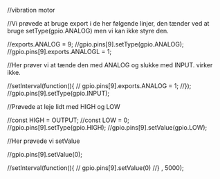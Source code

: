 //vibration motor

//Vi prøvede at bruge export i de her følgende linjer, den tænder ved at bruge setType(gpio.ANALOG) men vi kan ikke styre den. 

//exports.ANALOG = 9;
//gpio.pins[9].setType(gpio.ANALOG);
//gpio.pins[9].exports.ANALOGL = 1;


//Her prøver vi at tænde den med ANALOG og slukke med INPUT. virker ikke.

//setInterval(function(){
//    gpio.pins[9].exports.ANALOG = 1;
//});
//gpio.pins[9].setType(gpio.INPUT);


//Prøvede at leje lidt med HIGH og LOW

//const HIGH = OUTPUT;
//const LOW = 0;
//gpio.pins[9].setType(gpio.HIGH);
//gpio.pins[9].setValue(gpio.LOW);


//Her prøvede vi setValue

//gpio.pins[9].setValue(0);

//setInterval(function(){
//    gpio.pins[9].setValue(0)
//} , 5000);